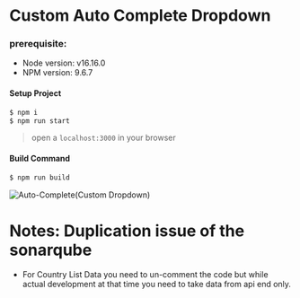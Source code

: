 # Custom Auto Complete Dropdown

### prerequisite:

- Node version: v16.16.0
- NPM version: 9.6.7

#### Setup Project

```bash
$ npm i
$ npm run start
```

> open a `localhost:3000` in your browser

#### Build Command

```bash
$ npm run build
```

![Auto-Complete(Custom Dropdown)](<https://dev.azure.com/BrainvireInfo/9e43166a-9cd3-4232-8a59-017698f26e78/_apis/git/repositories/9b507252-6292-49a7-b0b5-3bc86fc9d32d/items?path=/Custom%20Reusable%20Components/auto-complete%20(Custom%20Dropdown)%20-reactjs/Application%20Snapshot/snapshot.png&versionDescriptor%5BversionOptions%5D=0&versionDescriptor%5BversionType%5D=0&versionDescriptor%5Bversion%5D=feature/folder-structure&resolveLfs=true&%24format=octetStream&api-version=5.0>)

# Notes: Duplication issue of the sonarqube

- For Country List Data you need to un-comment the code but while actual development at that time you need to take data from api end only.
